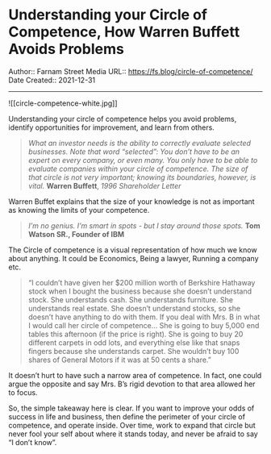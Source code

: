 # Understanding your Circle of Competence, How Warren Buffett Avoids Problems

Author:: Farnam Street Media
URL:: https://fs.blog/circle-of-competence/
Date Created:: 2021-12-31
- - - 
![[circle-competence-white.jpg]]

Understanding your circle of competence helps you avoid problems, identify opportunities for improvement, and learn from others.

> *What an investor needs is the ability to correctly evaluate selected businesses. Note that word “selected”: You don’t have to be an expert on every company, or even many. You only have to be able to evaluate companies within your circle of competence. The size of that circle is not very important; knowing its boundaries, however, is vital.*
> **Warren Buffett**, *1996 Shareholder Letter*

Warren Buffet explains that the size of your knowledge is not as important as knowing the limits of your competence.

> *I’m no genius. I’m smart in spots - but I stay around those spots.*
> **Tom Watson SR., Founder of IBM**

The Circle of competence is a visual representation of how much we know about anything. It could be Economics, Being a lawyer, Running a company etc.

> “I couldn’t have given her $200 million worth of Berkshire Hathaway stock when I bought the business because she doesn’t understand stock. She understands cash. She understands furniture. She understands real estate. She doesn’t understand stocks, so she doesn’t have anything to do with them. If you deal with Mrs. B in what I would call her circle of competence… She is going to buy 5,000 end tables this afternoon (if the price is right). She is going to buy 20 different carpets in odd lots, and everything else like that snaps fingers because she understands carpet. She wouldn’t buy 100 shares of General Motors if it was at 50 cents a share.”

It doesn’t hurt to have such a narrow area of competence. In fact, one could argue the opposite and say Mrs. B’s rigid devotion to that area allowed her to focus.

So, the simple takeaway here is clear. If you want to improve your odds of success in life and business, then define the perimeter of your circle of competence, and operate inside. Over time, work to expand that circle but never fool your self about where it stands today, and never be afraid to say “I don’t know”.